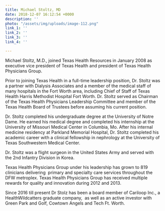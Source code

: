 ```yaml
---
title: Michael Stoltz, MD
date: 2018-12-07 16:12:54 +0000
description: ''
photo: "/assets/img/uploads/image-112.png"
link_1: ''
link_2: ''
link_3: ''
link_4: ''

---
```

Michael Stoltz, M.D., joined Texas Health Resources in January 2008 as executive vice president of Texas Health and president of Texas Health Physicians Group.

Prior to joining Texas Health in a full-time leadership position, Dr. Stoltz was a partner with Dialysis Associates and a member of the medical staff of many hospitals in the Fort Worth area, including Chief of Staff of Texas Health Harris Methodist Hospital Fort Worth. Dr. Stoltz served as Chairman of the Texas Health Physicians Leadership Committee and member of the Texas Health Board of Trustees before assuming his current position.

Dr. Stoltz completed his undergraduate degree at the University of Notre Dame. He earned his medical degree and completed his internship at the University of Missouri Medical Center in Columbia, Mo. After his internal medicine residency at Parkland Memorial Hospital, Dr. Stoltz completed his academic career with a clinical fellowship in nephrology at the University of Texas Southwestern Medical Center.

Dr. Stoltz was a flight surgeon in the United States Army and served with the 2nd Infantry Division in Korea.

Texas Health Physicians Group under his leadership has grown to 819 clinicians delivering  primary and specialty care services throughout the DFW metroplex.  Texas Health Physicians Group has received multiple rewards for quality and innovation during 2012 and 2013.

Since 2016 till present Dr Stolz has been a board member of Cariloop Inc., a HealthWildcatters graduate company,  as well as an active investor with Green Park and Golf, Cowtown Angels and Tech Ft. Worth.